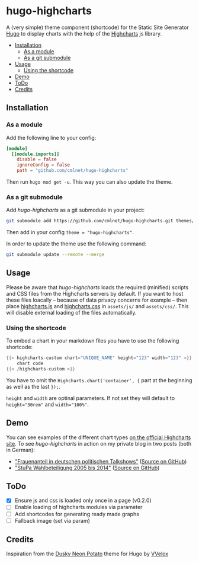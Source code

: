 # hugo-highcharts

A (very simple) theme component (shortcode) for the Static Site Generator [Hugo](https://gohugo.io/) to display charts with the help of the [Highcharts](https://www.highcharts.com/) js library.

* [Installation](#installation)
  * [As a module](#as-a-module)
  * [As a git submodule](#as-a-git-submodule)
* [Usage](#usage)
  * [Using the shortcode](#using-the-shortcode)
* [Demo](#demo)
* [ToDo](#todo)
* [Credits](#credits)

## Installation

### As a module

Add the following line to your config:

```toml
[module]
  [[module.imports]]
    disable = false
    ignoreConfig = false
    path = "github.com/cmlnet/hugo-highcharts"
```

Then run `hugo mod get -u`.  This way you can also update the theme.

### As a git submodule

Add *hugo-highcharts* as a git submodule in your project:

```bash
git submodule add https://github.com/cmlnet/hugo-highcharts.git themes/hugo-highcharts
```

Then add in your config `theme = "hugo-highcharts"`.

In order to update the theme use the following command: 

```bash
git submodule update --remote --merge
```

## Usage

Please be aware that *hugo-highcharts* loads the required (minified) scripts and CSS files from the Highcharts servers by default.
If you want to host these files loacally – because of data privacy concerns for example – then place [highcharts.js](https://code.highcharts.com/highcharts.js) and [highcharts.css](https://code.highcharts.com/css/highcharts.css) in `assets/js/` and `assets/css/`. This will disable external loading of the files automatically.

### Using the shortcode

To embed a chart in your markdown files you have to use the following shortcode:

```go
{{< highcharts-custom chart="UNIQUE_NAME" height="123" width="123" >}}
    chart code
{{< /highcharts-custom >}}
```

You have to omit the `Highcharts.chart('container', {` part at the beginning as well as the last `});`.

`height` and `width` are optinal parameters. If not set they will default to `height="30rem"` and `width="100%"`.

## Demo

You can see examples of the different chart types [on the official Highcharts site](https://www.highcharts.com/demo). To see *hugo-highcharts* in action on my private blog in two posts (both in German):

* ["Frauenanteil in deutschen politischen Talkshows"](https://www.c-m-l.net/2013/02/05/frauenanteil-in-deutschen-politischen-talkshows/) ([Source on GitHub](https://github.com/cmlnet/c-m-l.net/blob/master/content/posts/2013-02-05-frauenanteil-in-deutschen-politischen-talkshows/index.de.md))
* ["StuPa Wahlbeteiligung 2005 bis 2014"](https://www.c-m-l.net/2014/12/18/stupa-wahlbeteiligung-2005-bis-2014/) ([Source on GitHub](https://github.com/cmlnet/c-m-l.net/tree/master/content/posts/2014-12-18-stupa-wahlbeteiligung-2005-bis-2014))

## ToDo

- [X] Ensure js and css is loaded only once in a page (v0.2.0)
- [ ] Enable loading of highcharts modules via parameter
- [ ] Add shortcodes for generating ready made graphs
- [ ] Fallback image (set via param)

## Credits

Inspiration from the [Dusky Neon Potato](https://github.com/VVelox/hugo-dusky-neon-potato) theme for Hugo by [VVelox](https://vvelox.net/)
